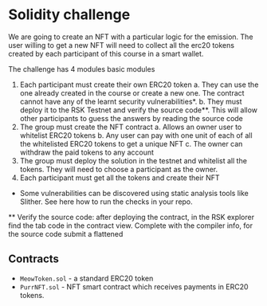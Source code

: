 # Solidity challenge

We are going to create an NFT with a particular logic for the emission. The user willing to get
a new NFT will need to collect all the erc20 tokens created by each participant of this course
in a smart wallet.

The challenge has 4 modules basic modules
1. Each participant must create their own ERC20 token
  a. They can use the one already created in the course or create a new one. The
  contract cannot have any of the learnt security vulnerabilities*.
  b. They must deploy it to the RSK Testnet and verify the source code**. This will
  allow other participants to guess the answers by reading the source code
2. The group must create the NFT contract
  a. Allows an owner user to whitelist ERC20 tokens
  b. Any user can pay with one unit of each of all the whitelisted ERC20 tokens to
  get a unique NFT
  c. The owner can withdraw the paid tokens to any account
3. The group must deploy the solution in the testnet and whitelist all the tokens. They
will need to choose a participant as the owner.
4. Each participant must get all the tokens and create their NFT

* Some vulnerabilities can be discovered using static analysis tools like Slither. See here
how to run the checks in your repo.

** Verify the source code: after deploying the contract, in the RSK explorer find the tab code
in the contract view. Complete with the compiler info, for the source code submit a flattened

## Contracts
- `MeowToken.sol` - a standard ERC20 token
- `PurrNFT.sol` - NFT smart contract which receives payments in ERC20 tokens.